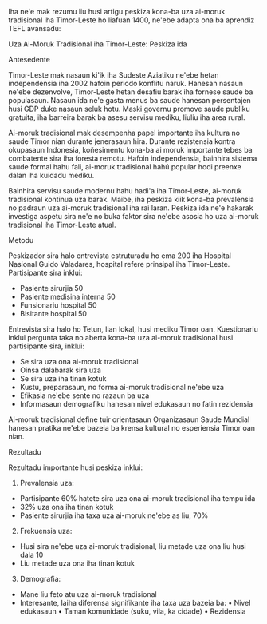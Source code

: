 Iha ne'e mak rezumu liu husi artigu peskiza kona-ba uza ai-moruk tradisional iha Timor-Leste ho liafuan 1400, ne'ebe adapta ona ba aprendiz TEFL avansadu:

Uza Ai-Moruk Tradisional iha Timor-Leste: Peskiza ida

Antesedente

Timor-Leste mak nasaun ki'ik iha Sudeste Aziatiku ne'ebe hetan independensia iha 2002 hafoin periodo konflitu naruk. Hanesan nasaun ne'ebe dezenvolve, Timor-Leste hetan desafiu barak iha fornese saude ba populasaun. Nasaun ida ne'e gasta menus ba saude hanesan persentajen husi GDP duke nasaun seluk hotu. Maski governu promove saude publiku gratuita, iha barreira barak ba asesu servisu mediku, liuliu iha area rural.

Ai-moruk tradisional mak desempenha papel importante iha kultura no saude Timor nian durante jenerasaun hira. Durante rezistensia kontra okupasaun Indonesia, koñesimentu kona-ba ai moruk importante tebes ba combatente sira iha foresta remotu. Hafoin independensia, bainhira sistema saude formal hahu fali, ai-moruk tradisional hahú popular hodi preenxe dalan iha kuidadu mediku.

Bainhira servisu saude modernu hahu hadi'a iha Timor-Leste, ai-moruk tradisional kontinua uza barak. Maibe, iha peskiza kiik kona-ba prevalensia no padraun uza ai-moruk tradisional iha rai laran. Peskiza ida ne'e hakarak investiga aspetu sira ne'e no buka faktor sira ne'ebe asosia ho uza ai-moruk tradisional iha Timor-Leste atual.

Metodu

Peskizador sira halo entrevista estruturadu ho ema 200 iha Hospital Nasional Guido Valadares, hospital refere prinsipal iha Timor-Leste. Partisipante sira inklui:

- Pasiente sirurjia 50 
- Pasiente medisina interna 50
- Funsionariu hospital 50 
- Bisitante hospital 50

Entrevista sira halo ho Tetun, lian lokal, husi mediku Timor oan. Kuestionariu inklui pergunta taka no aberta kona-ba uza ai-moruk tradisional husi partisipante sira, inklui:

- Se sira uza ona ai-moruk tradisional
- Oinsa dalabarak sira uza
- Se sira uza iha tinan kotuk
- Kustu, preparasaun, no forma ai-moruk tradisional ne'ebe uza
- Efikasia ne'ebe sente no razaun ba uza
- Informasaun demografiku hanesan nivel edukasaun no fatin rezidensia

Ai-moruk tradisional define tuir orientasaun Organizasaun Saude Mundial hanesan pratika ne'ebe bazeia ba krensa kultural no esperiensia Timor oan nian.

Rezultadu

Rezultadu importante husi peskiza inklui:

1. Prevalensia uza:
- Partisipante 60% hatete sira uza ona ai-moruk tradisional iha tempu ida 
- 32% uza ona iha tinan kotuk
- Pasiente sirurjia iha taxa uza ai-moruk ne'ebe as liu, 70%

2. Frekuensia uza:
- Husi sira ne'ebe uza ai-moruk tradisional, liu metade uza ona liu husi dala 10
- Liu metade uza ona iha tinan kotuk

3. Demografia:
- Mane liu feto atu uza ai-moruk tradisional
- Interesante, laiha diferensa signifikante iha taxa uza bazeia ba:
  • Nivel edukasaun
  • Taman komunidade (suku, vila, ka cidade)
  • Rezidensia